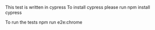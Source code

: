 This test is written in cypress
To install cypress please run
npm install cypress

To run the tests
npm run e2e:chrome
